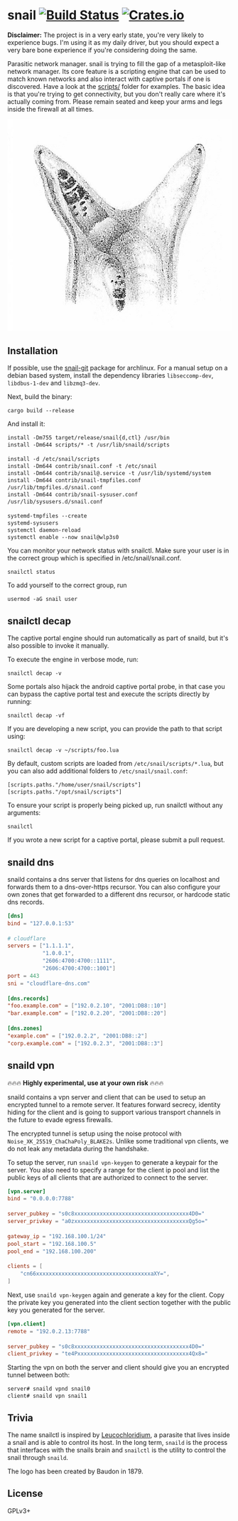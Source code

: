 # snail [![Build Status][travis-img]][travis] [![Crates.io][crates-img]][crates]

[travis-img]:   https://travis-ci.org/kpcyrd/snail.svg?branch=master
[travis]:       https://travis-ci.org/kpcyrd/snail
[crates-img]:   https://img.shields.io/crates/v/snail.svg
[crates]:       https://crates.io/crates/snail

**Disclaimer:** The project is in a very early state, you're very likely to
experience bugs. I'm using it as my daily driver, but you should expect a very
bare bone experience if you're considering doing the same.

Parasitic network manager. snail is trying to fill the gap of a metasploit-like
network manager. Its core feature is a scripting engine that can be used to
match known networks and also interact with captive portals if one is
discovered. Have a look at the [scripts/](scripts/) folder for examples. The
basic idea is that you're trying to get connectivity, but you don't really care
where it's actually coming from. Please remain seated and keep your arms and
legs inside the firewall at all times.

![logo](docs/logo.png)

## Installation

If possible, use the [snail-git] package for archlinux. For a manual setup on a
debian based system, install the dependency libraries `libseccomp-dev`,
`libdbus-1-dev` and `libzmq3-dev`.

[snail-git]: https://aur.archlinux.org/packages/snail-git/

Next, build the binary:
```
cargo build --release
```

And install it:
```
install -Dm755 target/release/snail{d,ctl} /usr/bin
install -Dm644 scripts/* -t /usr/lib/snaild/scripts

install -d /etc/snail/scripts
install -Dm644 contrib/snail.conf -t /etc/snail
install -Dm644 contrib/snail@.service -t /usr/lib/systemd/system
install -Dm644 contrib/snail-tmpfiles.conf /usr/lib/tmpfiles.d/snail.conf
install -Dm644 contrib/snail-sysuser.conf /usr/lib/sysusers.d/snail.conf

systemd-tmpfiles --create
systemd-sysusers
systemctl daemon-reload
systemctl enable --now snail@wlp3s0
```

You can monitor your network status with snailctl. Make sure your user is in
the correct group which is specified in /etc/snail/snail.conf.
```
snailctl status
```

To add yourself to the correct group, run
```
usermod -aG snail user
```

## snailctl decap

The captive portal engine should run automatically as part of snaild, but it's
also possible to invoke it manually.

To execute the engine in verbose mode, run:
```
snailctl decap -v
```

Some portals also hijack the android captive portal probe, in that case you can
bypass the captive portal test and execute the scripts directly by running:
```
snailctl decap -vf
```

If you are developing a new script, you can provide the path to that script
using:
```
snailctl decap -v ~/scripts/foo.lua
```

By default, custom scripts are loaded from `/etc/snail/scripts/*.lua`, but you
can also add additional folders to `/etc/snail/snail.conf`:
```
[scripts.paths."/home/user/snail/scripts"]
[scripts.paths."/opt/snail/scripts"]
```

To ensure your script is properly being picked up, run snailctl without any
arguments:
```
snailctl
```

If you wrote a new script for a captive portal, please submit a pull request.

## snaild dns

snaild contains a dns server that listens for dns queries on localhost and
forwards them to a dns-over-https recursor. You can also configure your own
zones that get forwarded to a different dns recursor, or hardcode static dns
records.

```toml
[dns]
bind = "127.0.0.1:53"

# cloudflare
servers = ["1.1.1.1",
           "1.0.0.1",
           "2606:4700:4700::1111",
           "2606:4700:4700::1001"]
port = 443
sni = "cloudflare-dns.com"

[dns.records]
"foo.example.com" = ["192.0.2.10", "2001:DB8::10"]
"bar.example.com" = ["192.0.2.20", "2001:DB8::20"]

[dns.zones]
"example.com" = ["192.0.2.2", "2001:DB8::2"]
"corp.example.com" = ["192.0.2.3", "2001:DB8::3"]
```

## snaild vpn

:fire::fire::fire: **Highly experimental, use at your own risk** :fire::fire::fire:

snaild contains a vpn server and client that can be used to setup an encrypted
tunnel to a remote server. It features forward secrecy, identity hiding for the
client and is going to support various transport channels in the future to
evade egress firewalls.

The encrypted tunnel is setup using the noise protocol with
`Noise_XK_25519_ChaChaPoly_BLAKE2s`. Unlike some traditional vpn clients, we do
not leak any metadata during the handshake.

To setup the server, run `snaild vpn-keygen` to generate a keypair for the
server. You also need to specify a range for the client ip pool and list the
public keys of all clients that are authorized to connect to the server.

```toml
[vpn.server]
bind = "0.0.0.0:7788"

server_pubkey = "s0c8xxxxxxxxxxxxxxxxxxxxxxxxxxxxxxxxxxxx4D0="
server_privkey = "a0zxxxxxxxxxxxxxxxxxxxxxxxxxxxxxxxxxxxxQg5o="

gateway_ip = "192.168.100.1/24"
pool_start = "192.168.100.5"
pool_end = "192.168.100.200"

clients = [
    "cn66xxxxxxxxxxxxxxxxxxxxxxxxxxxxxxxxxxxxaXY=",
]
```

Next, use `snaild vpn-keygen` again and generate a key for the client. Copy the
private key you generated into the client section together with the public key
you generated for the server.

```toml
[vpn.client]
remote = "192.0.2.13:7788"

server_pubkey = "s0c8xxxxxxxxxxxxxxxxxxxxxxxxxxxxxxxxxxxx4D0="
client_privkey = "te4Pxxxxxxxxxxxxxxxxxxxxxxxxxxxxxxxxxxx4Qx8="
```

Starting the vpn on both the server and client should give you an encrypted
tunnel between both:

```
server# snaild vpnd snail0
client# snaild vpn snail1
```

## Trivia

The name snailctl is inspired by [Leucochloridium], a parasite that lives
inside a snail and is able to control its host. In the long term, `snaild` is
the process that interfaces with the snails brain and `snailctl` is the utility
to control the snail through `snaild`.

The logo has been created by Baudon in 1879.

[Leucochloridium]: https://en.wikipedia.org/wiki/Leucochloridium

## License

GPLv3+
